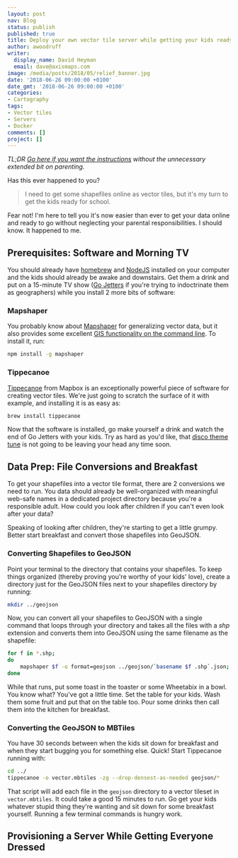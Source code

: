 ```yaml
---
layout: post
nav: Blog
status: publish
published: true
title: Deploy your own vector tile server while getting your kids ready for school
author: awoodruff
writer:
  display_name: David Heyman
  email: dave@axismaps.com
image: /media/posts/2018/05/relief_banner.jpg
date: '2018-06-26 09:00:00 +0100'
date_gmt: '2018-06-26 09:00:00 +0100'
categories:
- Cartography
tags:
- Vector tiles
- Servers
- Docker
comments: []
project: []
---
```


_TL;DR [Go here if you want the instructions](https://gist.github.com/davidheyman/ce14f17caf2ab6add3c70a881f06b4ae) without the unnecessary extended bit on parenting._

Has this ever happened to you?

> I need to get some shapefiles online as vector tiles, but it's my turn to get the kids ready for school.

Fear not! I'm here to tell you it's now easier than ever to get your data online and ready to go without neglecting your parental responsibilities. I should know. It happened to me.

## Prerequisites: Software and Morning TV

You should already have [homebrew](https://brew.sh) and [NodeJS](https://medium.com/@kkostov/how-to-install-node-and-npm-on-macos-using-homebrew-708e2c3877bd) installed on your computer and the kids should already be awake and downstairs. Get them a drink and put on a 15-minute TV show ([Go Jetters](https://www.bbc.co.uk/cbeebies/shows/go-jetters) if you're trying to indoctrinate them as geographers) while you install 2 more bits of software:

### Mapshaper

You probably know about [Mapshaper](http://mapshaper.org) for generalizing vector data, but it also provides some excellent [GIS functionality on the command line](https://github.com/mbloch/mapshaper/wiki/Command-Reference). To install it, run:

```sh
npm install -g mapshaper
```

### Tippecanoe

[Tippecanoe](https://github.com/mapbox/tippecanoe) from Mapbox is an exceptionally powerful piece of software for creating vector tiles. We're just going to scratch the surface of it with example, and installing it is as easy as:

```sh
brew install tippecanoe
```

Now that the software is installed, go make yourself a drink and watch the end of Go Jetters with your kids. Try as hard as you'd like, that [disco theme tune](https://www.youtube.com/watch?v=REBUEe3mtXo) is not going to be leaving your head any time soon.

## Data Prep: File Conversions and Breakfast

To get your shapefiles into a vector tile format, there are 2 conversions we need to run. You data should already be well-organized with meaningful web-safe names in a dedicated project directory because you're a responsible adult. How could you look after children if you can't even look after your data?

Speaking of looking after children, they're starting to get a little grumpy. Better start breakfast and convert those shapefiles into GeoJSON.

### Converting Shapefiles to GeoJSON

Point your terminal to the directory that contains your shapefiles. To keep things organized (thereby proving you're worthy of your kids' love), create a directory just for the GeoJSON files next to your shapefiles directory by running:

```sh
mkdir ../geojson
```

Now, you can convert all your shapefiles to GeoJSON with a single command that loops through your directory and takes all the files with a _shp_ extension and converts them into GeoJSON using the same filename as the shapefile:

```sh
for f in *.shp; 
do 
	mapshaper $f -o format=geojson ../geojson/`basename $f .shp`.json;
done
```

While that runs, put some toast in the toaster or some Wheetabix in a bowl. You know what? You've got a little time. Set the table for your kids. Wash them some fruit and put that on the table too. Pour some drinks then call them into the kitchen for breakfast.

### Converting the GeoJSON to MBTiles

You have 30 seconds between when the kids sit down for breakfast and when they start bugging you for something else. Quick! Start Tippecanoe running with:

```sh
cd ../
tippecanoe -o vector.mbtiles -zg --drop-densest-as-needed geojson/*
```

That script will add each file in the `geojson` directory to a vector tileset in `vector.mbtiles`. It could take a good 15 minutes to run. Go get your kids whatever stupid thing they're wanting and sit down for some breakfast yourself. Running a few terminal commands is hungry work.

## Provisioning a Server While Getting Everyone Dressed

